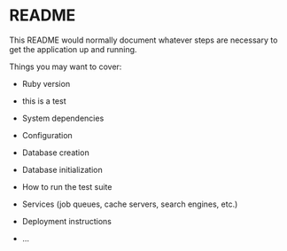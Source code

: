 # README

This README would normally document whatever steps are necessary to get the
application up and running.

Things you may want to cover:

* Ruby version

* this is a test

* System dependencies

* Configuration

* Database creation

* Database initialization

* How to run the test suite

* Services (job queues, cache servers, search engines, etc.)

* Deployment instructions

* ...

